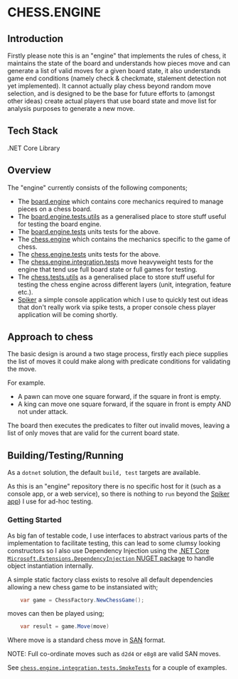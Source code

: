 ﻿# CHESS.ENGINE

## Introduction

Firstly please note this is an "engine" that implements the rules of chess, it maintains the state of the board and understands how pieces move and can generate a list of valid moves for a given board state, it also understands game end conditions (namely check & checkmate, stalement detection not yet implemented). It cannot actually play chess beyond random move selection, and is designed to be the base for future efforts to (amongst other ideas) create actual players that use board state and move list for analysis purposes to generate a new move.

## Tech Stack

.NET Core Library

## Overview

The "engine" currently consists of the following components;

* The [board.engine][link.board.engine] which contains core mechanics required to manage pieces on a chess board.
* The [board.engine.tests.utils][link.board.engine.tests.utils] as a generalised place to store stuff useful for testing the board engine.
* The [board.engine.tests][link.board.engine.tests] units tests for the above.
* The [chess.engine][link.chess.engine] which contains the mechanics specific to the game of chess.
* The [chess.engine.tests][link.chess.engine.tests] units tests for the above.
* The [chess.engine.integration.tests][link.chess.engine.integration.tests] move heavyweight tests for the engine that tend use full board state or full games for testing.
* The [chess.tests.utils][link.chess.tests.utils] as a generalised place to store stuff useful for testing the chess engine across different layers (unit, integration, feature etc.).
* [Spiker][link.Spiker] a simple console application which I use to quickly test out ideas that don't really work via spike tests, a proper console chess player application will be coming shortly.

## Approach to chess

The basic design is around a two stage process, firstly each piece supplies the list of moves it could make along with predicate conditions for validating the move.

For example.

* A pawn can move one square forward, if the square in front is empty.
* A king can move one square forward, if the square in front is empty AND not under attack.

The board then executes the predicates to filter out invalid moves, leaving a list of only moves that are valid for the current board state.

## Building/Testing/Running

As a `dotnet` solution, the default `build, test` targets are available.

As this is an "engine" repository there is no specific host for it (such as a console app, or a web service), so there is nothing to `run` beyond the [Spiker app](https://github.com/Chrislee187/chess.engine/blob/master/src/spiker/Program.cs)) I use for ad-hoc testing.
 
### Getting Started

As big fan of testable code, I use interfaces to abstract various parts of the implementation to facilitate testing, this can lead to some clumsy looking constructors so I also use Dependency Injection using the  [.NET Core `Microsoft.Extensions.DependencyInjection` NUGET package](https://www.nuget.org/packages/Microsoft.Extensions.DependencyInjection/) to handle object instantiation internally.

A simple static factory class exists to resolve all default dependencies allowing a new chess game to be instansiated with;

``` c#
    var game = ChessFactory.NewChessGame();
```

moves can then be played using;

``` c#
    var result = game.Move(move)
```

Where move is a standard chess move in [SAN](https://en.wikipedia.org/wiki/Algebraic_notation_(chess)) format.

NOTE: Full co-ordinate moves such as `d2d4` or `e8g8` are valid SAN moves.

See [`chess.engine.integration.tests.SmokeTests`][link.SmokeTests] for a couple of examples.

[link.swaggerui]: https://chess-web-api.azurewebsites.net/swagger/index.html
[link.chess.webapi.index.live]: https://chess-web-api.azurewebsites.net
[link.Spiker]: /src/spiker
[link.SmokeTests]: https://github.com/Chrislee187/chess.engine/blob/master/src/chess.engine.integration.tests/SmokeTests.cs
[link.board.engine]: /src/board.engine
[link.chess.engine]: /src/chess.engine
[link.chess.webapi]: /src/chess.webapi
[link.chess.engine.tests]: /src/chess.engine.tests
[link.board.engine.tests]: /src/board.engine.tests
[link.chess.tests.utils]: /src/chess.tests.utils
[link.board.engine.tests.utils]: /src/board.engine.tests.utils
[link.chess.engine.integration.tests]: https://github.com/Chrislee187/chess.engine/src/chess.engine.integration.tests

